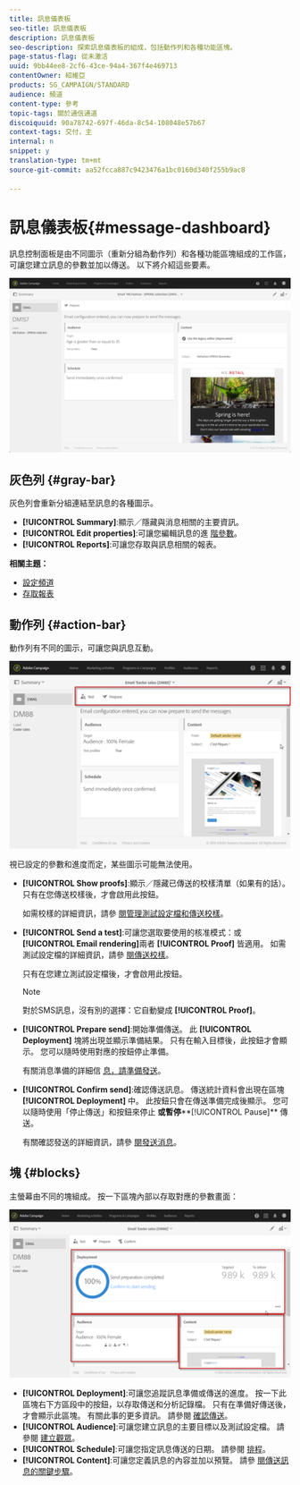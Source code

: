 ```yaml
---
title: 訊息儀表板
seo-title: 訊息儀表板
description: 訊息儀表板
seo-description: 探索訊息儀表板的組成，包括動作列和各種功能區塊。
page-status-flag: 從未激活
uuid: 9bb44ee8-2cf6-43ce-94a4-367f4e469713
contentOwner: 紹維亞
products: SG_CAMPAIGN/STANDARD
audience: 頻道
content-type: 參考
topic-tags: 關於通信通道
discoiquuid: 90a78742-697f-46da-8c54-108048e57b67
context-tags: 交付，主
internal: n
snippet: y
translation-type: tm+mt
source-git-commit: aa52fcca887c9423476a1bc0160d340f255b9ac8

---
```



# 訊息儀表板{#message-dashboard}

訊息控制面板是由不同圖示（重新分組為動作列）和各種功能區塊組成的工作區，可讓您建立訊息的參數並加以傳送。 以下將介紹這些要素。

![](assets/delivery_dashboard_2.png)

## 灰色列 {#gray-bar}

灰色列會重新分組連結至訊息的各種圖示。

* **[!UICONTROL Summary]**:顯示／隱藏與消息相關的主要資訊。
* **[!UICONTROL Edit properties]**:可讓您編輯訊息的進 [階參數](../../administration/using/configuring-email-channel.md#list-of-email-properties)。
* **[!UICONTROL Reports]**:可讓您存取與訊息相關的報表。

**相關主題：**

* [設定頻道](../../administration/using/about-channel-configuration.md)
* [存取報表](../../reporting/using/about-dynamic-reports.md)

## 動作列 {#action-bar}

動作列有不同的圖示，可讓您與訊息互動。

![](assets/delivery_dashboard_4.png)

視已設定的參數和進度而定，某些圖示可能無法使用。

* **[!UICONTROL Show proofs]**:顯示／隱藏已傳送的校樣清單（如果有的話）。 只有在您傳送校樣後，才會啟用此按鈕。

   如需校樣的詳細資訊，請參 [閱管理測試設定檔和傳送校樣](../../sending/using/managing-test-profiles-and-sending-proofs.md)。

* **[!UICONTROL Send a test]**:可讓您選取要使用的核准模式：或 **[!UICONTROL Email rendering]**&#x200B;兩者 **[!UICONTROL Proof]** 皆適用。 如需測試設定檔的詳細資訊，請參 [閱傳送校樣](../../sending/using/managing-test-profiles-and-sending-proofs.md#sending-proofs)。

   只有在您建立測試設定檔後，才會啟用此按鈕。

   >[!NOTE]
   >
   >對於SMS訊息，沒有別的選擇：它自動變成 **[!UICONTROL Proof]**。

* **[!UICONTROL Prepare send]**:開始準備傳送。 此 **[!UICONTROL Deployment]** 塊將出現並顯示準備結果。 只有在輸入目標後，此按鈕才會顯示。 您可以隨時使用對應的按鈕停止準備。

   有關消息準備的詳細信 [息，請準備發送](../../sending/using/preparing-the-send.md)。

* **[!UICONTROL Confirm send]**:確認傳送訊息。 傳送統計資料會出現在區塊 **[!UICONTROL Deployment]** 中。 此按鈕只會在傳送準備完成後顯示。 您可以隨時使用「停止傳送」和按鈕來停止 **或暫停****[!UICONTROL Pause]** 傳送。

   有關確認發送的詳細資訊，請參 [閱發送消息](../../sending/using/confirming-the-send.md)。

## 塊 {#blocks}

主螢幕由不同的塊組成。 按一下區塊內部以存取對應的參數畫面：

![](assets/delivery_dashboard_3.png)

* **[!UICONTROL Deployment]**:可讓您追蹤訊息準備或傳送的進度。 按一下此區塊右下方區段中的按鈕，以存取傳送和分析記錄檔。 只有在準備好傳送後，才會顯示此區塊。 有關此事的更多資訊。 請參閱 [確認傳送](../../sending/using/confirming-the-send.md)。
* **[!UICONTROL Audience]**:可讓您建立訊息的主要目標以及測試設定檔。 請參閱 [建立觀眾](../../audiences/using/creating-audiences.md)。
* **[!UICONTROL Schedule]**:可讓您指定訊息傳送的日期。 請參閱 [排程](../../sending/using/about-scheduling-messages.md)。
* **[!UICONTROL Content]**:可讓您定義訊息的內容並加以預覽。 請參 [閱傳送訊息的關鍵步驟](../../channels/using/key-steps-to-send-a-message.md)。

